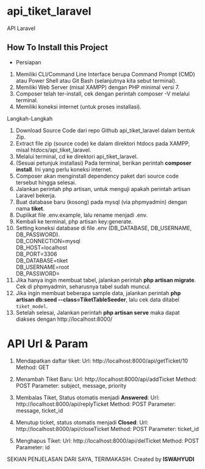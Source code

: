 # api_tiket_laravel
API Laravel

## How To Install this Project

- Persiapan
1. Memiliki CLI/Command Line Interface berupa Command Prompt (CMD) atau Power Shell atau Git Bash (selanjutnya kita sebut terminal).
2. Memiliki Web Server (misal XAMPP) dengan PHP minimal versi 7.
3. Composer telah ter-install, cek dengan perintah composer -V melalui terminal.
4. Memiliki koneksi internet (untuk proses installasi).

Langkah-Langkah
1. Download Source Code dari repo Github api_tiket_laravel dalam bentuk Zip.
2. Extract file zip (source code) ke dalam direktori htdocs pada XAMPP, misal htdocs/api_tiket_laravel.
3. Melalui terminal, cd ke direktori api_tiket_laravel.
4. (Sesuai petunjuk installasi) Pada terminal, berikan perintah <b>composer install</b>. Ini yang perlu koneksi internet.
5. Composer akan menginstall dependency paket dari source code tersebut hingga selesai.
6. Jalankan perintah php artisan, untuk menguji apakah perintah artisan Laravel bekerja.
7. Buat database baru (kosong) pada mysql (via phpmyadmin) dengan nama <b>tiket</b>.
8. Duplikat file .env.example, lalu rename menjadi .env.
9. Kembali ke terminal, php artisan key:generate.
10. Setting koneksi database di file .env (DB_DATABASE, DB_USERNAME, DB_PASSWORD).
    <br>DB_CONNECTION=mysql
    <br>DB_HOST=localhost
    <br>DB_PORT=3306
    <br>DB_DATABASE=tiket
    <br>DB_USERNAME=root
    <br>DB_PASSWORD=
11. Jika hanya ingin membuat tabel, jalankan perintah <b>php artisan migrate</b>. Cek di phpmyadmin, seharusnya tabel sudah muncul.
12. Jika ingin membuat beberapa sample data, jalankan perintah <b>php artisan db:seed --class=TiketTableSeeder</b>, lalu cek data ditabel `tiket_model`.
13. Setelah selesai, Jalankan perintah <b>php artisan serve</b> maka dapat diakses dengan http://localhost:8000/

# API Url & Param
1. Mendapatkan daftar tiket:
   Url: http://localhost:8000/api/getTicket/10
   Method: GET

2. Menambah Tiket Baru:
   Url: http://localhost:8000/api/addTicket
   Method: POST
   Parameter: subject, message, priority
   
3. Membalas Tiket, Status otomatis menjadi <b>Answered</b>:
   Url: http://localhost:8000/api/replyTicket
   Method: POST
   Parameter: message, ticket_id

4. Menutup ticket, status otomatis menjadi <b>Closed</b>:
   Url: http://localhost:8000/api/closeTicket
   Method: POST
   Parameter: ticket_id
   
5. Menghapus Tiket:
   Url: http://localhost:8000/api/delTicket
   Method: POST
   Parameter: id

SEKIAN PENJELASAN DARI SAYA, TERIMAKASIH. Created by <b>ISWAHYUDI</b>
